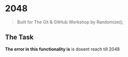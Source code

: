 # 2048
> Built for The Git & GitHub Workshop by Randomize();

## The Task
**The error in this functionality is** 
is dosent reach till 2048
